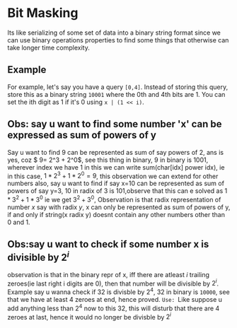 # Bit Masking

Its like serializing of  some set of data into a binary string format since we can use binary operations properties to find some things that otherwise can take longer time complexity.

## Example

For example, let's say you have a query `[0,4]`. Instead of storing this query, store this as a binary string `10001` where the 0th and 4th bits are 1. You can set the ith digit as 1 if it's 0 using `x | (1 << i)`.

## Obs: say u want to find some number 'x' can be expressed as sum of powers of y
Say u want to find 9 can be represented as sum of say powers of 2, ans is yes, coz $ 9= 2^3 + 2^0$, see this thing in binary, 9 in binary is $1001$, wherever index we have 1 in this we can write sum(char[idx] power idx), ie in this case, $1*2^3 + 1*2^0 = 9$, this observation we can extend for other numbers also, say u want to find if say x=10 can be represented as sum of powers of say y=3, 10 in radix of 3 is $101$,observe that this can e solved as $1*3^2 + 1*3^0$ ie we get $3^2+3^0$, 
Observation is that radix representation of number $x$ say with radix $y$, x can only be represented as sum of powers of y, if and only if string(x radix y) doesnt contain any other numbers other than 0 and 1.

## Obs:say u want to check if some number x is divisible by $2^i$
observation is that in the binary repr of x, iff there are atleast $i$ trailing zeroes(ie last right i digits are 0), then that number will be divisible by $2^i$. Example say u wanna check if 32 is divisble by $2^4$, 32 in binary is `10000`, see that we have at least 4 zeroes at end, hence proved. `Use: `Like suppose u add anything less than $2^4$ now to this 32, this will disturb that there are 4 zeroes at last, hence it would no longer be divisble by $2^i$